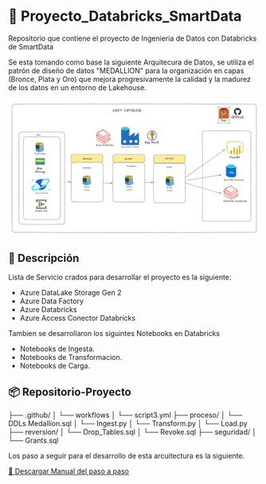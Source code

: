# 🚀 Proyecto_Databricks_SmartData
Repositorio que contiene el proyecto de Ingenieria de Datos con Databricks de SmartData

Se esta tomando como base la siguiente Arquitecura de Datos, se utiliza el patrón de diseño de datos "MEDALLION" para la organización en capas (Bronce, Plata y Oro) que mejora progresivamente la calidad y la madurez de los datos en un entorno de Lakehouse.

<img src="Arquitectura_proyecto.png" alt="Logo" width="900"/>

## 📘 Descripción
Lista de Servicio crados para desarrollar el proyecto es la siguiente:

* Azure DataLake Storage Gen 2
* Azure Data Factory
* Azure Databricks
* Azure Access Conector Databricks

Tambien se desarrollaron los siguintes Notebooks en Databricks
* Notebooks de Ingesta.
* Notebooks de Transformacion.
* Notebooks de Carga.

## 📦 Repositorio-Proyecto
├── .github/
│   └── workflows
│       └── script3.yml
├── proceso/
│   └── DDLs Medallion.sql
│   └── Ingest.py
│   └── Transform.py
│   └── Load.py
├── reversion/
│   └── Drop_Tables.sql
│   └── Revoke.sql
├── seguridad/
│   └── Grants.sql


Los paso a seguir para el desarrollo de esta arcuitectura es la siguiente.
  
[📄 Descargar Manual del paso a paso](Proyecto_Final.docx)

